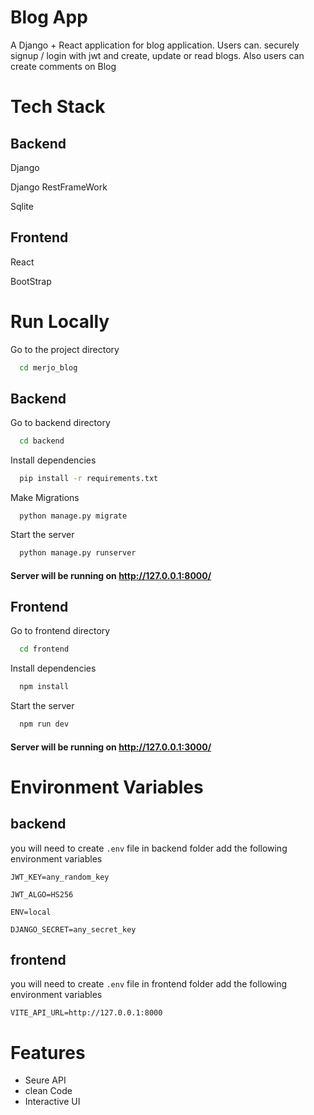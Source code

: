 
# Blog App

A Django + React application for blog application. Users can. securely signup / login with jwt and create, update or read blogs. Also users can create comments on Blog

# Tech Stack

## Backend
Django

Django RestFrameWork

Sqlite

## Frontend
React

BootStrap



# Run Locally

Go to the project directory

```bash
  cd merjo_blog
```

## Backend

Go to backend directory

```bash
  cd backend
```

Install dependencies

```bash
  pip install -r requirements.txt
```

Make Migrations

```
  python manage.py migrate
```

Start the server

```bash
  python manage.py runserver
```

#### Server will be running on http://127.0.0.1:8000/


## Frontend

Go to frontend directory

```bash
  cd frontend
```

Install dependencies

```bash
  npm install
```

Start the server

```bash
  npm run dev
```

#### Server will be running on http://127.0.0.1:3000/


# Environment Variables

## backend

you will need to create `.env` file in backend folder add the following environment variables

`JWT_KEY=any_random_key`

`JWT_ALGO=HS256`

`ENV=local`

`DJANGO_SECRET=any_secret_key`

## frontend

you will need to create `.env` file in frontend folder add the following environment variables

`VITE_API_URL=http://127.0.0.1:8000`


# Features

- Seure API
- clean Code
- Interactive UI

